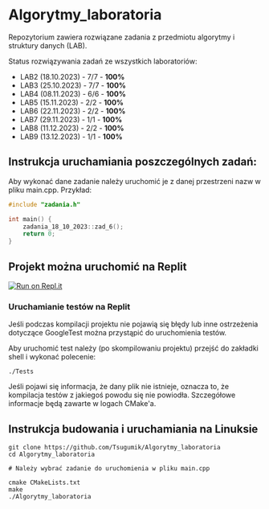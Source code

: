 # Algorytmy_laboratoria

Repozytorium zawiera rozwiązane zadania z przedmiotu algorytmy i struktury danych (LAB).

Status rozwiązywania zadań ze wszystkich laboratoriów:

- LAB2 (18.10.2023) - 7/7 - **100%**
- LAB3 (25.10.2023) - 7/7 - **100%**
- LAB4 (08.11.2023) - 6/6 - **100%**
- LAB5 (15.11.2023) - 2/2 - **100%**
- LAB6 (22.11.2023) - 2/2 - **100%**
- LAB7 (29.11.2023) - 1/1 - **100%**
- LAB8 (11.12.2023) - 2/2 - **100%**
- LAB9 (13.12.2023) - 1/1 - **100%**

## Instrukcja uruchamiania poszczególnych zadań:

Aby wykonać dane zadanie należy uruchomić je z danej przestrzeni nazw w pliku main.cpp.
Przykład:

```c++
#include "zadania.h"

int main() {
    zadania_18_10_2023::zad_6();
    return 0;
}
```

## Projekt można uruchomić na Replit

[![Run on Repl.it](https://replit.com/badge/github/Tsugumik/Algorytmy_laboratoria)](https://replit.com/new/github/Tsugumik/Algorytmy_laboratoria)

### Uruchamianie testów na Replit

Jeśli podczas kompilacji projektu nie pojawią się błędy lub inne ostrzeżenia dotyczące GoogleTest można przystąpić do
uruchomienia testów.

Aby uruchomić test należy (po skompilowaniu projektu) przejść do zakładki shell i wykonać polecenie:

```shell
./Tests
```

Jeśli pojawi się informacja, że dany plik nie istnieje, oznacza to, że kompilacja testów z jakiegoś powodu się nie
powiodła. Szczegółowe informacje będą zawarte w logach CMake'a.

## Instrukcja budowania i uruchamiania na Linuksie

```shell
git clone https://github.com/Tsugumik/Algorytmy_laboratoria
cd Algorytmy_laboratoria

# Należy wybrać zadanie do uruchomienia w pliku main.cpp

cmake CMakeLists.txt
make
./Algorytmy_laboratoria
```
